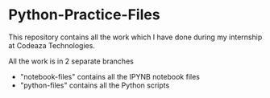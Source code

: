 # Python-Practice-Files

This repository contains all the work which I have done during my internship at Codeaza Technologies. 

All the work is in 2 separate branches

- "notebook-files" contains all the IPYNB notebook files
- "python-files" contains all the Python scripts
